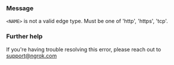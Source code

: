 
### Message
<code>&lt;NAME&gt;</code> is not a valid edge type. Must be one of 'http', 'https', 'tcp'.

### Further help
If you're having trouble resolving this error, please reach out to [support@ngrok.com](mailto:support@ngrok.com?subject=Help%20with%20ERR_NGROK_7022)


